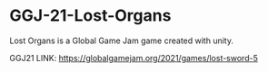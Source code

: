 # GGJ-21-Lost-Organs
Lost Organs is a Global Game Jam game created with unity.

GGJ21 LINK: https://globalgamejam.org/2021/games/lost-sword-5

